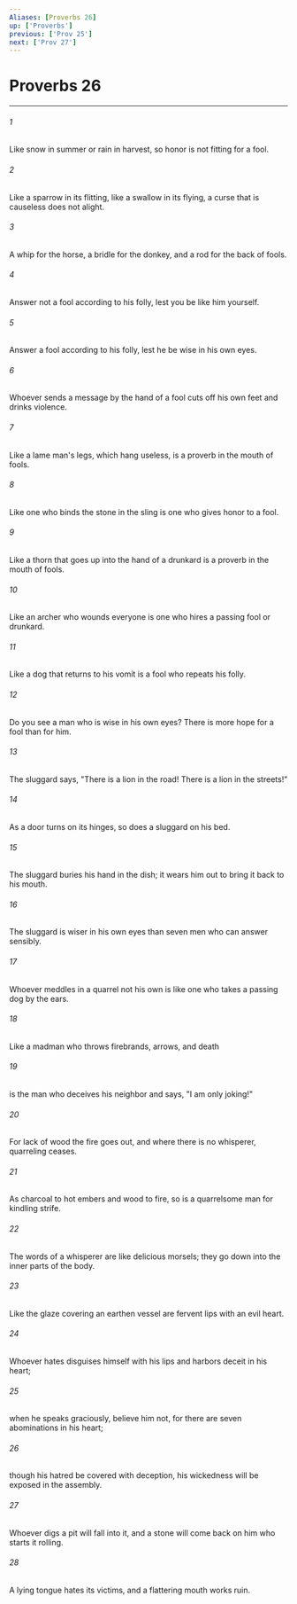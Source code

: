 ```yaml
---
Aliases: [Proverbs 26]
up: ['Proverbs']
previous: ['Prov 25']
next: ['Prov 27']
---
```

# Proverbs 26
***



###### 1 
Like snow in summer or rain in harvest, so honor is not fitting for a fool. 

###### 2 
Like a sparrow in its flitting, like a swallow in its flying, a curse that is causeless does not alight. 

###### 3 
A whip for the horse, a bridle for the donkey, and a rod for the back of fools. 

###### 4 
Answer not a fool according to his folly, lest you be like him yourself. 

###### 5 
Answer a fool according to his folly, lest he be wise in his own eyes. 

###### 6 
Whoever sends a message by the hand of a fool cuts off his own feet and drinks violence. 

###### 7 
Like a lame man's legs, which hang useless, is a proverb in the mouth of fools. 

###### 8 
Like one who binds the stone in the sling is one who gives honor to a fool. 

###### 9 
Like a thorn that goes up into the hand of a drunkard is a proverb in the mouth of fools. 

###### 10 
Like an archer who wounds everyone is one who hires a passing fool or drunkard. 

###### 11 
Like a dog that returns to his vomit is a fool who repeats his folly. 

###### 12 
Do you see a man who is wise in his own eyes? There is more hope for a fool than for him. 

###### 13 
The sluggard says, "There is a lion in the road! There is a lion in the streets!" 

###### 14 
As a door turns on its hinges, so does a sluggard on his bed. 

###### 15 
The sluggard buries his hand in the dish; it wears him out to bring it back to his mouth. 

###### 16 
The sluggard is wiser in his own eyes than seven men who can answer sensibly. 

###### 17 
Whoever meddles in a quarrel not his own is like one who takes a passing dog by the ears. 

###### 18 
Like a madman who throws firebrands, arrows, and death 

###### 19 
is the man who deceives his neighbor and says, "I am only joking!" 

###### 20 
For lack of wood the fire goes out, and where there is no whisperer, quarreling ceases. 

###### 21 
As charcoal to hot embers and wood to fire, so is a quarrelsome man for kindling strife. 

###### 22 
The words of a whisperer are like delicious morsels; they go down into the inner parts of the body. 

###### 23 
Like the glaze covering an earthen vessel are fervent lips with an evil heart. 

###### 24 
Whoever hates disguises himself with his lips and harbors deceit in his heart; 

###### 25 
when he speaks graciously, believe him not, for there are seven abominations in his heart; 

###### 26 
though his hatred be covered with deception, his wickedness will be exposed in the assembly. 

###### 27 
Whoever digs a pit will fall into it, and a stone will come back on him who starts it rolling. 

###### 28 
A lying tongue hates its victims, and a flattering mouth works ruin.

